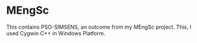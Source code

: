 # MEngSc

This contains PSO-SIMSENS, an outcome from my MEngSc project. This, I used Cygwin C++ in Windows Platform. 
